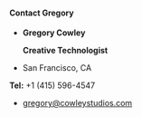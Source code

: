 #### Contact Gregory

- **Gregory Cowley**

  **Creative Technologist**

-  San Francisco, CA

  **Tel:** +1 (415) 596-4547

- [gregory@cowleystudios.com](mailto:gregory@cowleystudios.com)

